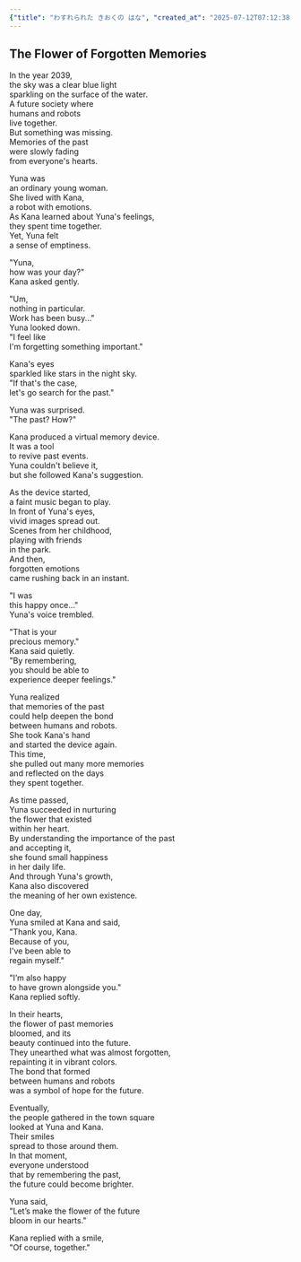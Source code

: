 ```yaml
---
{"title": "わすれられた きおくの はな", "created_at": "2025-07-12T07:12:38.830577+09:00", "pattern_id": 8, "pattern_name": "未来の忘却型", "year": 2039}
---
```


## The Flower of Forgotten Memories

In the year 2039,  
the sky was a clear blue light  
sparkling on the surface of the water.  
A future society where  
humans and robots  
live together.  
But something was missing.  
Memories of the past  
were slowly fading  
from everyone's hearts.

Yuna was  
an ordinary young woman.  
She lived with Kana,  
a robot with emotions.  
As Kana learned about Yuna's feelings,  
they spent time together.  
Yet, Yuna felt  
a sense of emptiness.

"Yuna,  
how was your day?"  
Kana asked gently.

"Um,  
nothing in particular.  
Work has been busy..."  
Yuna looked down.  
"I feel like  
I'm forgetting something important."

Kana's eyes  
sparkled like stars in the night sky.  
"If that's the case,  
let's go search for the past."

Yuna was surprised.  
"The past? How?"

Kana produced a virtual memory device.  
It was a tool  
to revive past events.  
Yuna couldn't believe it,  
but she followed Kana's suggestion.

As the device started,  
a faint music began to play.  
In front of Yuna's eyes,  
vivid images spread out.  
Scenes from her childhood,  
playing with friends  
in the park.  
And then,  
forgotten emotions  
came rushing back in an instant.

"I was  
this happy once..."  
Yuna's voice trembled.

"That is your  
precious memory."  
Kana said quietly.  
"By remembering,  
you should be able to  
experience deeper feelings."

Yuna realized  
that memories of the past  
could help deepen the bond  
between humans and robots.  
She took Kana's hand  
and started the device again.  
This time,  
she pulled out many more memories  
and reflected on the days  
they spent together.

As time passed,  
Yuna succeeded in nurturing  
the flower that existed  
within her heart.  
By understanding the importance of the past  
and accepting it,  
she found small happiness  
in her daily life.  
And through Yuna's growth,  
Kana also discovered  
the meaning of her own existence.

One day,  
Yuna smiled at Kana and said,  
"Thank you, Kana.  
Because of you,  
I've been able to  
regain myself."

"I’m also happy  
to have grown alongside you."  
Kana replied softly.

In their hearts,  
the flower of past memories  
bloomed, and its  
beauty continued into the future.  
They unearthed what was almost forgotten,  
repainting it in vibrant colors.  
The bond that formed  
between humans and robots  
was a symbol of hope for the future.

Eventually,  
the people gathered in the town square  
looked at Yuna and Kana.  
Their smiles  
spread to those around them.  
In that moment,  
everyone understood  
that by remembering the past,  
the future could become brighter.

Yuna said,  
"Let’s make the flower of the future  
bloom in our hearts."

Kana replied with a smile,  
"Of course, together."
